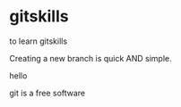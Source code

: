 # gitskills
to learn gitskills

Creating a new branch is quick AND simple.

hello


git is a free software